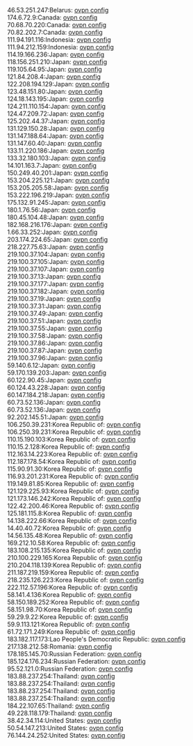 46.53.251.247:Belarus: [ovpn config](vpn/46_53_251_247.ovpn)  
174.6.72.9:Canada: [ovpn config](vpn/174_6_72_9.ovpn)  
70.68.70.220:Canada: [ovpn config](vpn/70_68_70_220.ovpn)  
70.82.202.7:Canada: [ovpn config](vpn/70_82_202_7.ovpn)  
111.94.191.116:Indonesia: [ovpn config](vpn/111_94_191_116.ovpn)  
111.94.212.159:Indonesia: [ovpn config](vpn/111_94_212_159.ovpn)  
114.19.166.236:Japan: [ovpn config](vpn/114_19_166_236.ovpn)  
118.156.251.210:Japan: [ovpn config](vpn/118_156_251_210.ovpn)  
119.105.64.95:Japan: [ovpn config](vpn/119_105_64_95.ovpn)  
121.84.208.4:Japan: [ovpn config](vpn/121_84_208_4.ovpn)  
122.208.194.129:Japan: [ovpn config](vpn/122_208_194_129.ovpn)  
123.48.151.80:Japan: [ovpn config](vpn/123_48_151_80.ovpn)  
124.18.143.195:Japan: [ovpn config](vpn/124_18_143_195.ovpn)  
124.211.110.154:Japan: [ovpn config](vpn/124_211_110_154.ovpn)  
124.47.209.72:Japan: [ovpn config](vpn/124_47_209_72.ovpn)  
125.202.44.37:Japan: [ovpn config](vpn/125_202_44_37.ovpn)  
131.129.150.28:Japan: [ovpn config](vpn/131_129_150_28.ovpn)  
131.147.188.64:Japan: [ovpn config](vpn/131_147_188_64.ovpn)  
131.147.60.40:Japan: [ovpn config](vpn/131_147_60_40.ovpn)  
133.11.220.186:Japan: [ovpn config](vpn/133_11_220_186.ovpn)  
133.32.180.103:Japan: [ovpn config](vpn/133_32_180_103.ovpn)  
14.101.163.7:Japan: [ovpn config](vpn/14_101_163_7.ovpn)  
150.249.40.201:Japan: [ovpn config](vpn/150_249_40_201.ovpn)  
153.204.225.121:Japan: [ovpn config](vpn/153_204_225_121.ovpn)  
153.205.205.58:Japan: [ovpn config](vpn/153_205_205_58.ovpn)  
153.222.196.219:Japan: [ovpn config](vpn/153_222_196_219.ovpn)  
175.132.91.245:Japan: [ovpn config](vpn/175_132_91_245.ovpn)  
180.1.76.56:Japan: [ovpn config](vpn/180_1_76_56.ovpn)  
180.45.104.48:Japan: [ovpn config](vpn/180_45_104_48.ovpn)  
182.168.216.176:Japan: [ovpn config](vpn/182_168_216_176.ovpn)  
1.66.33.252:Japan: [ovpn config](vpn/1_66_33_252.ovpn)  
203.174.224.65:Japan: [ovpn config](vpn/203_174_224_65.ovpn)  
218.227.75.63:Japan: [ovpn config](vpn/218_227_75_63.ovpn)  
219.100.37.104:Japan: [ovpn config](vpn/219_100_37_104.ovpn)  
219.100.37.105:Japan: [ovpn config](vpn/219_100_37_105.ovpn)  
219.100.37.107:Japan: [ovpn config](vpn/219_100_37_107.ovpn)  
219.100.37.13:Japan: [ovpn config](vpn/219_100_37_13.ovpn)  
219.100.37.177:Japan: [ovpn config](vpn/219_100_37_177.ovpn)  
219.100.37.182:Japan: [ovpn config](vpn/219_100_37_182.ovpn)  
219.100.37.19:Japan: [ovpn config](vpn/219_100_37_19.ovpn)  
219.100.37.31:Japan: [ovpn config](vpn/219_100_37_31.ovpn)  
219.100.37.49:Japan: [ovpn config](vpn/219_100_37_49.ovpn)  
219.100.37.51:Japan: [ovpn config](vpn/219_100_37_51.ovpn)  
219.100.37.55:Japan: [ovpn config](vpn/219_100_37_55.ovpn)  
219.100.37.58:Japan: [ovpn config](vpn/219_100_37_58.ovpn)  
219.100.37.86:Japan: [ovpn config](vpn/219_100_37_86.ovpn)  
219.100.37.87:Japan: [ovpn config](vpn/219_100_37_87.ovpn)  
219.100.37.96:Japan: [ovpn config](vpn/219_100_37_96.ovpn)  
59.140.6.12:Japan: [ovpn config](vpn/59_140_6_12.ovpn)  
59.170.139.203:Japan: [ovpn config](vpn/59_170_139_203.ovpn)  
60.122.90.45:Japan: [ovpn config](vpn/60_122_90_45.ovpn)  
60.124.43.228:Japan: [ovpn config](vpn/60_124_43_228.ovpn)  
60.147.184.218:Japan: [ovpn config](vpn/60_147_184_218.ovpn)  
60.73.52.136:Japan: [ovpn config](vpn/60_73_52_136.ovpn)  
60.73.52.136:Japan: [ovpn config](vpn/60_73_52_136.ovpn)  
92.202.145.51:Japan: [ovpn config](vpn/92_202_145_51.ovpn)  
106.250.39.231:Korea Republic of: [ovpn config](vpn/106_250_39_231.ovpn)  
106.250.39.231:Korea Republic of: [ovpn config](vpn/106_250_39_231.ovpn)  
110.15.190.103:Korea Republic of: [ovpn config](vpn/110_15_190_103.ovpn)  
110.15.2.128:Korea Republic of: [ovpn config](vpn/110_15_2_128.ovpn)  
112.163.14.223:Korea Republic of: [ovpn config](vpn/112_163_14_223.ovpn)  
112.187.178.54:Korea Republic of: [ovpn config](vpn/112_187_178_54.ovpn)  
115.90.91.30:Korea Republic of: [ovpn config](vpn/115_90_91_30.ovpn)  
116.93.201.231:Korea Republic of: [ovpn config](vpn/116_93_201_231.ovpn)  
119.149.81.85:Korea Republic of: [ovpn config](vpn/119_149_81_85.ovpn)  
121.129.225.93:Korea Republic of: [ovpn config](vpn/121_129_225_93.ovpn)  
121.173.146.242:Korea Republic of: [ovpn config](vpn/121_173_146_242.ovpn)  
122.42.200.46:Korea Republic of: [ovpn config](vpn/122_42_200_46.ovpn)  
125.181.115.8:Korea Republic of: [ovpn config](vpn/125_181_115_8.ovpn)  
14.138.222.66:Korea Republic of: [ovpn config](vpn/14_138_222_66.ovpn)  
14.40.40.72:Korea Republic of: [ovpn config](vpn/14_40_40_72.ovpn)  
14.56.135.48:Korea Republic of: [ovpn config](vpn/14_56_135_48.ovpn)  
169.212.10.58:Korea Republic of: [ovpn config](vpn/169_212_10_58.ovpn)  
183.108.215.135:Korea Republic of: [ovpn config](vpn/183_108_215_135.ovpn)  
210.100.229.165:Korea Republic of: [ovpn config](vpn/210_100_229_165.ovpn)  
210.204.118.139:Korea Republic of: [ovpn config](vpn/210_204_118_139.ovpn)  
211.187.219.159:Korea Republic of: [ovpn config](vpn/211_187_219_159.ovpn)  
218.235.126.223:Korea Republic of: [ovpn config](vpn/218_235_126_223.ovpn)  
222.112.57.196:Korea Republic of: [ovpn config](vpn/222_112_57_196.ovpn)  
58.141.4.136:Korea Republic of: [ovpn config](vpn/58_141_4_136.ovpn)  
58.150.189.252:Korea Republic of: [ovpn config](vpn/58_150_189_252.ovpn)  
58.151.98.70:Korea Republic of: [ovpn config](vpn/58_151_98_70.ovpn)  
59.29.9.22:Korea Republic of: [ovpn config](vpn/59_29_9_22.ovpn)  
59.9.113.121:Korea Republic of: [ovpn config](vpn/59_9_113_121.ovpn)  
61.72.171.249:Korea Republic of: [ovpn config](vpn/61_72_171_249.ovpn)  
183.182.117.173:Lao People's Democratic Republic: [ovpn config](vpn/183_182_117_173.ovpn)  
217.138.212.58:Romania: [ovpn config](vpn/217_138_212_58.ovpn)  
178.185.145.70:Russian Federation: [ovpn config](vpn/178_185_145_70.ovpn)  
185.124.176.234:Russian Federation: [ovpn config](vpn/185_124_176_234.ovpn)  
95.52.121.0:Russian Federation: [ovpn config](vpn/95_52_121_0.ovpn)  
183.88.237.254:Thailand: [ovpn config](vpn/183_88_237_254.ovpn)  
183.88.237.254:Thailand: [ovpn config](vpn/183_88_237_254.ovpn)  
183.88.237.254:Thailand: [ovpn config](vpn/183_88_237_254.ovpn)  
183.88.237.254:Thailand: [ovpn config](vpn/183_88_237_254.ovpn)  
184.22.107.65:Thailand: [ovpn config](vpn/184_22_107_65.ovpn)  
49.228.118.179:Thailand: [ovpn config](vpn/49_228_118_179.ovpn)  
38.42.34.114:United States: [ovpn config](vpn/38_42_34_114.ovpn)  
50.54.147.213:United States: [ovpn config](vpn/50_54_147_213.ovpn)  
76.144.24.252:United States: [ovpn config](vpn/76_144_24_252.ovpn)  
